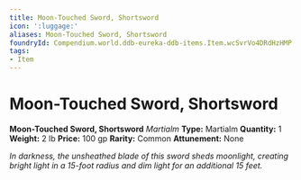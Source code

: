 ```yaml
---
title: Moon-Touched Sword, Shortsword
icon: ':luggage:'
aliases: Moon-Touched Sword, Shortsword
foundryId: Compendium.world.ddb-eureka-ddb-items.Item.wcSvrVo4DRdHzHMP
tags:
- Item
---
```


# Moon-Touched Sword, Shortsword

**Moon-Touched Sword, Shortsword**
_Martialm_
**Type:** Martialm
**Quantity:** 1
**Weight:** 2 lb
**Price:** 100 gp
**Rarity:** Common
**Attunement:** None

*In darkness, the unsheathed blade of this sword sheds moonlight, creating bright light in a 15-foot radius and dim light for an additional 15 feet.*